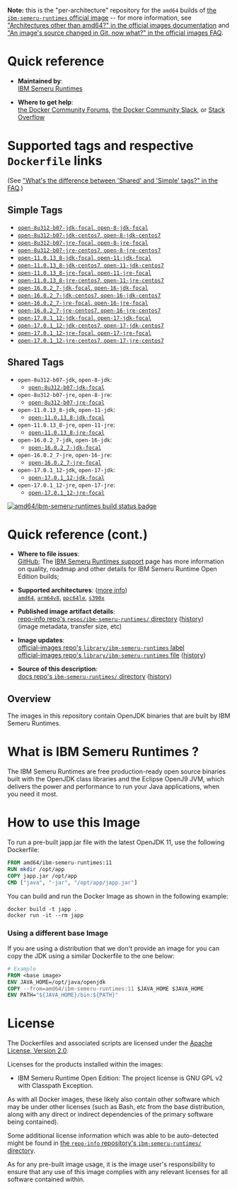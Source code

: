 <!--

********************************************************************************

WARNING:

    DO NOT EDIT "ibm-semeru-runtimes/README.md"

    IT IS AUTO-GENERATED

    (from the other files in "ibm-semeru-runtimes/" combined with a set of templates)

********************************************************************************

-->

**Note:** this is the "per-architecture" repository for the `amd64` builds of [the `ibm-semeru-runtimes` official image](https://hub.docker.com/_/ibm-semeru-runtimes) -- for more information, see ["Architectures other than amd64?" in the official images documentation](https://github.com/docker-library/official-images#architectures-other-than-amd64) and ["An image's source changed in Git, now what?" in the official images FAQ](https://github.com/docker-library/faq#an-images-source-changed-in-git-now-what).

# Quick reference

-	**Maintained by**:  
	[IBM Semeru Runtimes](https://github.com/ibmruntimes/semeru-containers)

-	**Where to get help**:  
	[the Docker Community Forums](https://forums.docker.com/), [the Docker Community Slack](https://dockr.ly/slack), or [Stack Overflow](https://stackoverflow.com/search?tab=newest&q=docker)

# Supported tags and respective `Dockerfile` links

(See ["What's the difference between 'Shared' and 'Simple' tags?" in the FAQ](https://github.com/docker-library/faq#whats-the-difference-between-shared-and-simple-tags).)

## Simple Tags

-	[`open-8u312-b07-jdk-focal`, `open-8-jdk-focal`](https://github.com/ibmruntimes/semeru-containers/blob/f651958cdf652a184902b10dbd23d16b828964ce/8/jdk/ubuntu/Dockerfile.open.releases.full)
-	[`open-8u312-b07-jdk-centos7`, `open-8-jdk-centos7`](https://github.com/ibmruntimes/semeru-containers/blob/f651958cdf652a184902b10dbd23d16b828964ce/8/jdk/centos/Dockerfile.open.releases.full)
-	[`open-8u312-b07-jre-focal`, `open-8-jre-focal`](https://github.com/ibmruntimes/semeru-containers/blob/f651958cdf652a184902b10dbd23d16b828964ce/8/jre/ubuntu/Dockerfile.open.releases.full)
-	[`open-8u312-b07-jre-centos7`, `open-8-jre-centos7`](https://github.com/ibmruntimes/semeru-containers/blob/f651958cdf652a184902b10dbd23d16b828964ce/8/jre/centos/Dockerfile.open.releases.full)
-	[`open-11.0.13_8-jdk-focal`, `open-11-jdk-focal`](https://github.com/ibmruntimes/semeru-containers/blob/f651958cdf652a184902b10dbd23d16b828964ce/11/jdk/ubuntu/Dockerfile.open.releases.full)
-	[`open-11.0.13_8-jdk-centos7`, `open-11-jdk-centos7`](https://github.com/ibmruntimes/semeru-containers/blob/f651958cdf652a184902b10dbd23d16b828964ce/11/jdk/centos/Dockerfile.open.releases.full)
-	[`open-11.0.13_8-jre-focal`, `open-11-jre-focal`](https://github.com/ibmruntimes/semeru-containers/blob/f651958cdf652a184902b10dbd23d16b828964ce/11/jre/ubuntu/Dockerfile.open.releases.full)
-	[`open-11.0.13_8-jre-centos7`, `open-11-jre-centos7`](https://github.com/ibmruntimes/semeru-containers/blob/f651958cdf652a184902b10dbd23d16b828964ce/11/jre/centos/Dockerfile.open.releases.full)
-	[`open-16.0.2_7-jdk-focal`, `open-16-jdk-focal`](https://github.com/ibmruntimes/semeru-containers/blob/f651958cdf652a184902b10dbd23d16b828964ce/16/jdk/ubuntu/Dockerfile.open.releases.full)
-	[`open-16.0.2_7-jdk-centos7`, `open-16-jdk-centos7`](https://github.com/ibmruntimes/semeru-containers/blob/f651958cdf652a184902b10dbd23d16b828964ce/16/jdk/centos/Dockerfile.open.releases.full)
-	[`open-16.0.2_7-jre-focal`, `open-16-jre-focal`](https://github.com/ibmruntimes/semeru-containers/blob/f651958cdf652a184902b10dbd23d16b828964ce/16/jre/ubuntu/Dockerfile.open.releases.full)
-	[`open-16.0.2_7-jre-centos7`, `open-16-jre-centos7`](https://github.com/ibmruntimes/semeru-containers/blob/f651958cdf652a184902b10dbd23d16b828964ce/16/jre/centos/Dockerfile.open.releases.full)
-	[`open-17.0.1_12-jdk-focal`, `open-17-jdk-focal`](https://github.com/ibmruntimes/semeru-containers/blob/f651958cdf652a184902b10dbd23d16b828964ce/17/jdk/ubuntu/Dockerfile.open.releases.full)
-	[`open-17.0.1_12-jdk-centos7`, `open-17-jdk-centos7`](https://github.com/ibmruntimes/semeru-containers/blob/f651958cdf652a184902b10dbd23d16b828964ce/17/jdk/centos/Dockerfile.open.releases.full)
-	[`open-17.0.1_12-jre-focal`, `open-17-jre-focal`](https://github.com/ibmruntimes/semeru-containers/blob/f651958cdf652a184902b10dbd23d16b828964ce/17/jre/ubuntu/Dockerfile.open.releases.full)
-	[`open-17.0.1_12-jre-centos7`, `open-17-jre-centos7`](https://github.com/ibmruntimes/semeru-containers/blob/f651958cdf652a184902b10dbd23d16b828964ce/17/jre/centos/Dockerfile.open.releases.full)

## Shared Tags

-	`open-8u312-b07-jdk`, `open-8-jdk`:
	-	[`open-8u312-b07-jdk-focal`](https://github.com/ibmruntimes/semeru-containers/blob/f651958cdf652a184902b10dbd23d16b828964ce/8/jdk/ubuntu/Dockerfile.open.releases.full)
-	`open-8u312-b07-jre`, `open-8-jre`:
	-	[`open-8u312-b07-jre-focal`](https://github.com/ibmruntimes/semeru-containers/blob/f651958cdf652a184902b10dbd23d16b828964ce/8/jre/ubuntu/Dockerfile.open.releases.full)
-	`open-11.0.13_8-jdk`, `open-11-jdk`:
	-	[`open-11.0.13_8-jdk-focal`](https://github.com/ibmruntimes/semeru-containers/blob/f651958cdf652a184902b10dbd23d16b828964ce/11/jdk/ubuntu/Dockerfile.open.releases.full)
-	`open-11.0.13_8-jre`, `open-11-jre`:
	-	[`open-11.0.13_8-jre-focal`](https://github.com/ibmruntimes/semeru-containers/blob/f651958cdf652a184902b10dbd23d16b828964ce/11/jre/ubuntu/Dockerfile.open.releases.full)
-	`open-16.0.2_7-jdk`, `open-16-jdk`:
	-	[`open-16.0.2_7-jdk-focal`](https://github.com/ibmruntimes/semeru-containers/blob/f651958cdf652a184902b10dbd23d16b828964ce/16/jdk/ubuntu/Dockerfile.open.releases.full)
-	`open-16.0.2_7-jre`, `open-16-jre`:
	-	[`open-16.0.2_7-jre-focal`](https://github.com/ibmruntimes/semeru-containers/blob/f651958cdf652a184902b10dbd23d16b828964ce/16/jre/ubuntu/Dockerfile.open.releases.full)
-	`open-17.0.1_12-jdk`, `open-17-jdk`:
	-	[`open-17.0.1_12-jdk-focal`](https://github.com/ibmruntimes/semeru-containers/blob/f651958cdf652a184902b10dbd23d16b828964ce/17/jdk/ubuntu/Dockerfile.open.releases.full)
-	`open-17.0.1_12-jre`, `open-17-jre`:
	-	[`open-17.0.1_12-jre-focal`](https://github.com/ibmruntimes/semeru-containers/blob/f651958cdf652a184902b10dbd23d16b828964ce/17/jre/ubuntu/Dockerfile.open.releases.full)

[![amd64/ibm-semeru-runtimes build status badge](https://img.shields.io/jenkins/s/https/doi-janky.infosiftr.net/job/multiarch/job/amd64/job/ibm-semeru-runtimes.svg?label=amd64/ibm-semeru-runtimes%20%20build%20job)](https://doi-janky.infosiftr.net/job/multiarch/job/amd64/job/ibm-semeru-runtimes/)

# Quick reference (cont.)

-	**Where to file issues**:  
	[GitHub](https://github.com/ibmruntimes/Semeru-Runtimes/issues); The [IBM Semeru Runtimes support](https://ibm.com/semeru-runtimes) page has more information on quality, roadmap and other details for IBM Semeru Runtime Open Edition builds;

-	**Supported architectures**: ([more info](https://github.com/docker-library/official-images#architectures-other-than-amd64))  
	[`amd64`](https://hub.docker.com/r/amd64/ibm-semeru-runtimes/), [`arm64v8`](https://hub.docker.com/r/arm64v8/ibm-semeru-runtimes/), [`ppc64le`](https://hub.docker.com/r/ppc64le/ibm-semeru-runtimes/), [`s390x`](https://hub.docker.com/r/s390x/ibm-semeru-runtimes/)

-	**Published image artifact details**:  
	[repo-info repo's `repos/ibm-semeru-runtimes/` directory](https://github.com/docker-library/repo-info/blob/master/repos/ibm-semeru-runtimes) ([history](https://github.com/docker-library/repo-info/commits/master/repos/ibm-semeru-runtimes))  
	(image metadata, transfer size, etc)

-	**Image updates**:  
	[official-images repo's `library/ibm-semeru-runtimes` label](https://github.com/docker-library/official-images/issues?q=label%3Alibrary%2Fibm-semeru-runtimes)  
	[official-images repo's `library/ibm-semeru-runtimes` file](https://github.com/docker-library/official-images/blob/master/library/ibm-semeru-runtimes) ([history](https://github.com/docker-library/official-images/commits/master/library/ibm-semeru-runtimes))

-	**Source of this description**:  
	[docs repo's `ibm-semeru-runtimes/` directory](https://github.com/docker-library/docs/tree/master/ibm-semeru-runtimes) ([history](https://github.com/docker-library/docs/commits/master/ibm-semeru-runtimes))

## Overview

The images in this repository contain OpenJDK binaries that are built by IBM Semeru Runtimes.

# What is IBM Semeru Runtimes ?

The IBM Semeru Runtimes are free production-ready open source binaries built with the OpenJDK class libraries and the Eclipse OpenJ9 JVM, which delivers the power and performance to run your Java applications, when you need it most.

# How to use this Image

To run a pre-built japp.jar file with the latest OpenJDK 11, use the following Dockerfile:

```dockerfile
FROM amd64/ibm-semeru-runtimes:11
RUN mkdir /opt/app
COPY japp.jar /opt/app
CMD ["java", "-jar", "/opt/app/japp.jar"]
```

You can build and run the Docker Image as shown in the following example:

```console
docker build -t japp .
docker run -it --rm japp
```

### Using a different base Image

If you are using a distribution that we don't provide an image for you can copy the JDK using a similar Dockerfile to the one below:

```dockerfile
# Example
FROM <base image>
ENV JAVA_HOME=/opt/java/openjdk
COPY --from=amd64/ibm-semeru-runtimes:11 $JAVA_HOME $JAVA_HOME
ENV PATH="${JAVA_HOME}/bin:${PATH}"
```

# License

The Dockerfiles and associated scripts are licensed under the [Apache License, Version 2.0](http://www.apache.org/licenses/LICENSE-2.0.html).

Licenses for the products installed within the images:

-	IBM Semeru Runtime Open Edition: The project license is GNU GPL v2 with Classpath Exception.

As with all Docker images, these likely also contain other software which may be under other licenses (such as Bash, etc from the base distribution, along with any direct or indirect dependencies of the primary software being contained).

Some additional license information which was able to be auto-detected might be found in [the `repo-info` repository's `ibm-semeru-runtimes/` directory](https://github.com/docker-library/repo-info/tree/master/repos/ibm-semeru-runtimes).

As for any pre-built image usage, it is the image user's responsibility to ensure that any use of this image complies with any relevant licenses for all software contained within.
